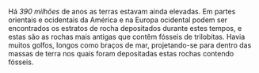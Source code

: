 ﻿Há *390 milhões* de anos as terras estavam ainda elevadas. Em partes orientais e ocidentais da América e na Europa ocidental podem ser encontrados os estratos de rocha depositados durante estes tempos, e estas são as rochas mais antigas que contêm fósseis de trilobitas. Havia muitos golfos, longos como braços de mar, projetando-se para dentro das massas de terra nos quais foram depositadas estas rochas contendo fósseis.